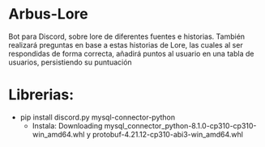 # Arbus-Lore
Bot para Discord, sobre lore de diferentes fuentes e historias.  También realizará preguntas en base a estas historias de Lore, las cuales al ser respondidas de forma correcta, añadirá puntos al usuario en  una tabla de usuarios, persistiendo su puntuación

# Librerias:
- pip install discord.py mysql-connector-python
    - Instala: Downloading mysql_connector_python-8.1.0-cp310-cp310-win_amd64.whl  y protobuf-4.21.12-cp310-abi3-win_amd64.whl

